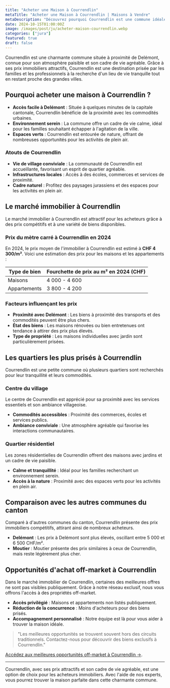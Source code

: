 ```yaml
---
title: "Acheter une Maison à Courrendlin"
metaTitle: "Acheter une Maison à Courrendlin | Maisons à Vendre"
metaDescription: "Découvrez pourquoi Courrendlin est une commune idéale pour acheter une maison. Explorez le marché immobilier local, les quartiers prisés et nos conseils pour réussir votre achat dans le canton du Jura."
date: 2024-10-15T01:00:00Z
image: /images/post/ju/acheter-maison-courrendlin.webp
categories: ["jura"]
featured: true
draft: false
---
```


Courrendlin est une charmante commune située à proximité de Delémont, connue pour son atmosphère paisible et son cadre de vie agréable. Grâce à ses prix immobiliers attractifs, Courrendlin est une destination prisée par les familles et les professionnels à la recherche d'un lieu de vie tranquille tout en restant proche des grandes villes.

## Pourquoi acheter une maison à Courrendlin ?

- **Accès facile à Delémont** : Située à quelques minutes de la capitale cantonale, Courrendlin bénéficie de la proximité avec les commodités urbaines.
- **Environnement serein** : La commune offre un cadre de vie calme, idéal pour les familles souhaitant échapper à l'agitation de la ville.
- **Espaces verts** : Courrendlin est entourée de nature, offrant de nombreuses opportunités pour les activités de plein air.

### Atouts de Courrendlin
- **Vie de village conviviale** : La communauté de Courrendlin est accueillante, favorisant un esprit de quartier agréable.
- **Infrastructures locales** : Accès à des écoles, commerces et services de proximité.
- **Cadre naturel** : Profitez des paysages jurassiens et des espaces pour les activités en plein air.

## Le marché immobilier à Courrendlin

Le marché immobilier à Courrendlin est attractif pour les acheteurs grâce à des prix compétitifs et à une variété de biens disponibles.

### Prix du mètre carré à Courrendlin en 2024

En 2024, le prix moyen de l'immobilier à Courrendlin est estimé à **CHF 4 300/m²**. Voici une estimation des prix pour les maisons et les appartements :

| Type de bien             | Fourchette de prix au m² en 2024 (CHF) |
|--------------------------|----------------------------------------|
| Maisons                  | 4 000 - 4 600                         |
| Appartements             | 3 800 - 4 200                         |

### Facteurs influençant les prix
- **Proximité avec Delémont** : Les biens à proximité des transports et des commodités peuvent être plus chers.
- **État des biens** : Les maisons rénovées ou bien entretenues ont tendance à attirer des prix plus élevés.
- **Type de propriété** : Les maisons individuelles avec jardin sont particulièrement prisées.

## Les quartiers les plus prisés à Courrendlin

Courrendlin est une petite commune où plusieurs quartiers sont recherchés pour leur tranquillité et leurs commodités.

### Centre du village

Le centre de Courrendlin est apprécié pour sa proximité avec les services essentiels et son ambiance villageoise.

- **Commodités accessibles** : Proximité des commerces, écoles et services publics.
- **Ambiance conviviale** : Une atmosphère agréable qui favorise les interactions communautaires.

### Quartier résidentiel

Les zones résidentielles de Courrendlin offrent des maisons avec jardins et un cadre de vie paisible.

- **Calme et tranquillité** : Idéal pour les familles recherchant un environnement serein.
- **Accès à la nature** : Proximité avec des espaces verts pour les activités en plein air.

## Comparaison avec les autres communes du canton

Comparé à d'autres communes du canton, Courrendlin présente des prix immobiliers compétitifs, attirant ainsi de nombreux acheteurs.

- **Delémont** : Les prix à Delémont sont plus élevés, oscillant entre 5 000 et 6 500 CHF/m².
- **Moutier** : Moutier présente des prix similaires à ceux de Courrendlin, mais reste légèrement plus cher.

## Opportunités d'achat off-market à Courrendlin

Dans le marché immobilier de Courrendlin, certaines des meilleures offres ne sont pas visibles publiquement. Grâce à notre réseau exclusif, nous vous offrons l'accès à des propriétés off-market.

- **Accès privilégié** : Maisons et appartements non listés publiquement.
- **Réduction de la concurrence** : Moins d'acheteurs pour des biens prisés.
- **Accompagnement personnalisé** : Notre équipe est là pour vous aider à trouver la maison idéale.

> "Les meilleures opportunités se trouvent souvent hors des circuits traditionnels. Contactez-nous pour découvrir des biens exclusifs à Courrendlin."

[Accédez aux meilleures opportunités off-market à Courrendlin ->](/contact).

---

Courrendlin, avec ses prix attractifs et son cadre de vie agréable, est une option de choix pour les acheteurs immobiliers. Avec l'aide de nos experts, vous pourrez trouver la maison parfaite dans cette charmante commune.
